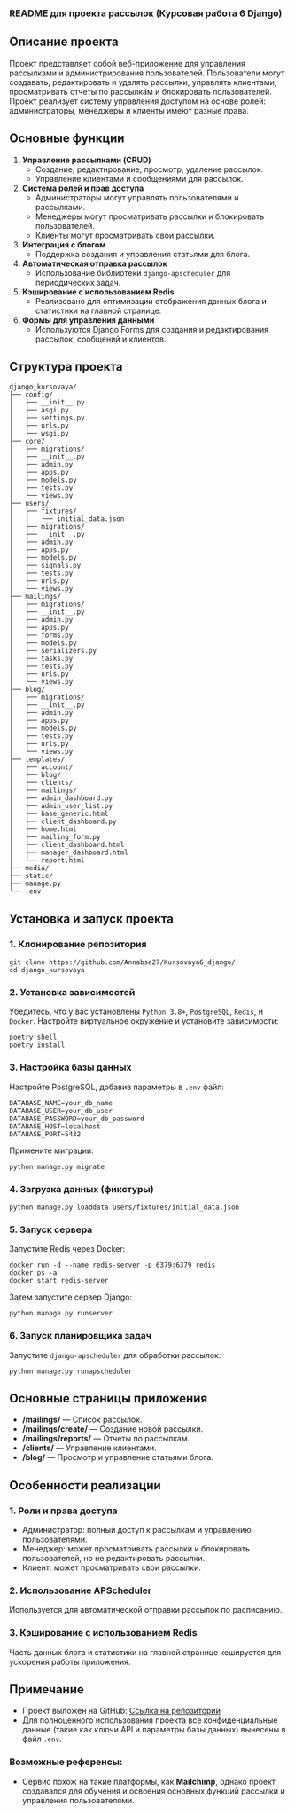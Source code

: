 ### README для проекта рассылок (Курсовая работа 6 Django)

## Описание проекта

Проект представляет собой веб-приложение для управления рассылками и администрирования пользователей. Пользователи могут создавать, редактировать и удалять рассылки, управлять клиентами, просматривать отчеты по рассылкам и блокировать пользователей. Проект реализует систему управления доступом на основе ролей: администраторы, менеджеры и клиенты имеют разные права.

## Основные функции
1. **Управление рассылками (CRUD)**
   - Создание, редактирование, просмотр, удаление рассылок.
   - Управление клиентами и сообщениями для рассылок.
2. **Система ролей и прав доступа**
   - Администраторы могут управлять пользователями и рассылками.
   - Менеджеры могут просматривать рассылки и блокировать пользователей.
   - Клиенты могут просматривать свои рассылки.
3. **Интеграция с блогом**
   - Поддержка создания и управления статьями для блога.
4. **Автоматическая отправка рассылок**
   - Использование библиотеки `django-apscheduler` для периодических задач.
5. **Кэширование с использованием Redis**
   - Реализовано для оптимизации отображения данных блога и статистики на главной странице.
6. **Формы для управления данными**
   - Используются Django Forms для создания и редактирования рассылок, сообщений и клиентов.

## Структура проекта

```
django_kursovaya/
├── config/
│   ├── __init__.py
│   ├── asgi.py
│   ├── settings.py
│   ├── urls.py
│   └── wsgi.py
├── core/
│   ├── migrations/
│   ├── __init__.py
│   ├── admin.py
│   ├── apps.py
│   ├── models.py
│   ├── tests.py
│   └── views.py
├── users/
│   ├── fixtures/
│   │   └── initial_data.json
│   ├── migrations/
│   ├── __init__.py
│   ├── admin.py
│   ├── apps.py
│   ├── models.py
│   ├── signals.py
│   ├── tests.py
│   ├── urls.py
│   └── views.py
├── mailings/
│   ├── migrations/
│   ├── __init__.py
│   ├── admin.py
│   ├── apps.py
│   ├── forms.py
│   ├── models.py
│   ├── serializers.py
│   ├── tasks.py
│   ├── tests.py
│   ├── urls.py
│   └── views.py
├── blog/
│   ├── migrations/
│   ├── __init__.py
│   ├── admin.py
│   ├── apps.py
│   ├── models.py
│   ├── tests.py
│   ├── urls.py
│   └── views.py
├── templates/
│   ├── account/
│   ├── blog/
│   ├── clients/
│   ├── mailings/
│   ├── admin_dashboard.py
│   ├── admin_user_list.py
│   ├── base_generic.html
│   ├── client_dashboard.py
│   ├── home.html
│   ├── mailing_form.py
│   ├── client_dashboard.html
│   ├── manager_dashboard.html
│   └── report.html
├── media/
├── static/
├── manage.py
└── .env
```

## Установка и запуск проекта

### 1. Клонирование репозитория
```
git clone https://github.com/Annabse27/Kursovaya6_django/
cd django_kursovaya
```

### 2. Установка зависимостей
Убедитесь, что у вас установлены `Python 3.8+`, `PostgreSQL`, `Redis`, и `Docker`. Настройте виртуальное окружение и установите зависимости:

```
poetry shell
poetry install
```

### 3. Настройка базы данных
Настройте PostgreSQL, добавив параметры в `.env` файл:
```
DATABASE_NAME=your_db_name
DATABASE_USER=your_db_user
DATABASE_PASSWORD=your_db_password
DATABASE_HOST=localhost
DATABASE_PORT=5432
```

Примените миграции:
```
python manage.py migrate
```

### 4. Загрузка данных (фикстуры)
```
python manage.py loaddata users/fixtures/initial_data.json
```

### 5. Запуск сервера
Запустите Redis через Docker:
```
docker run -d --name redis-server -p 6379:6379 redis
docker ps -a
docker start redis-server
```

Затем запустите сервер Django:
```
python manage.py runserver
```

### 6. Запуск планировщика задач
Запустите `django-apscheduler` для обработки рассылок:
```
python manage.py runapscheduler
```

## Основные страницы приложения
- **/mailings/** — Список рассылок.
- **/mailings/create/** — Создание новой рассылки.
- **/mailings/reports/** — Отчеты по рассылкам.
- **/clients/** — Управление клиентами.
- **/blog/** — Просмотр и управление статьями блога.


## Особенности реализации
### 1. **Роли и права доступа**
- Администратор: полный доступ к рассылкам и управлению пользователями.
- Менеджер: может просматривать рассылки и блокировать пользователей, но не редактировать рассылки.
- Клиент: может просматривать свои рассылки.

### 2. **Использование APScheduler**
Используется для автоматической отправки рассылок по расписанию.

### 3. **Кэширование с использованием Redis**
Часть данных блога и статистики на главной странице кешируется для ускорения работы приложения.

## Примечание
- Проект выложен на GitHub: [Ссылка на репозиторий](https://github.com/yourusername/django_kursovaya)
- Для полноценного использования проекта все конфиденциальные данные (такие как ключи API и параметры базы данных) вынесены в файл `.env`.

### Возможные референсы:
- Сервис похож на такие платформы, как **Mailchimp**, однако проект создавался для обучения и освоения основных функций рассылки и управления пользователями.


